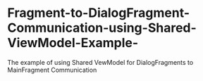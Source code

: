 # Fragment-to-DialogFragment-Communication-using-Shared-ViewModel-Example-
The example of using Shared VewModel for DialogFragments to MainFragment Communication
